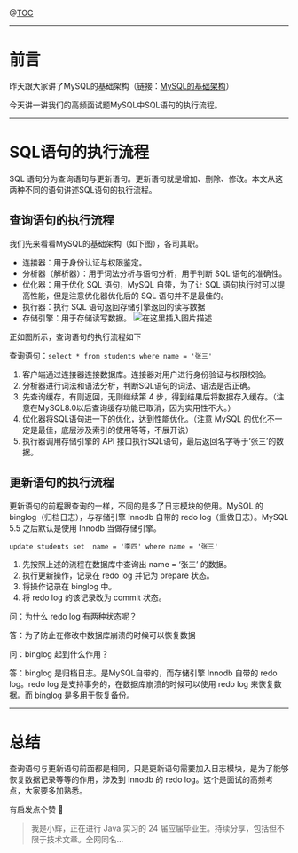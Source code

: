

@[TOC](文章目录)

---

# 前言

昨天跟大家讲了MySQL的基础架构（链接：[MySQL的基础架构](https://qiuqiu.blog.csdn.net/article/details/136158147?ydreferer=aHR0cHM6Ly9tcC5jc2RuLm5ldC9tcF9ibG9nL21hbmFnZS9hcnRpY2xlP3NwbT0xMDExLjIxMjQuMzAwMS41Mjk4)）

今天讲一讲我们的高频面试题MySQL中SQL语句的执行流程。


---
# SQL语句的执行流程
SQL 语句分为查询语句与更新语句。更新语句就是增加、删除、修改。本文从这两种不同的语句讲述SQL语句的执行流程。

## 查询语句的执行流程
我们先来看看MySQL的基础架构（如下图），各司其职。
* 连接器：用于身份认证与权限鉴定。
* 分析器（解析器）：用于词法分析与语句分析，用于判断 SQL 语句的准确性。
* 优化器：用于优化 SQL 语句，MySQL 自带，为了让 SQL 语句执行时可以提高性能，但是注意优化器优化后的 SQL 语句并不是最佳的。
* 执行器：执行 SQL 语句返回存储引擎返回的读写数据
* 存储引擎：用于存储读写数据。
![在这里插入图片描述](https://img-blog.csdnimg.cn/direct/2c2708fed69f435f96a6cf2e2978048c.png#pic_center)


正如图所示，查询语句的执行流程如下

查询语句：```select * from students where name = '张三'```

1. 客户端通过连接器连接数据库。连接器对用户进行身份验证与权限校验。
2. 分析器进行词法和语法分析，判断SQL语句的词法、语法是否正确。
3. 先查询缓存，有则返回，无则继续第 4 步，得到结果后将数据存入缓存。（注意在MySQL8.0以后查询缓存功能已取消，因为实用性不大。）
4. 优化器将SQL语句进一下的优化，达到性能优化。（注意 MySQL 的优化不一定是最佳，底层涉及索引的使用等等，不展开说）
5. 执行器调用存储引擎的 API 接口执行SQL语句，最后返回名字等于‘张三’的数据。

## 更新语句的执行流程
更新语句的前程跟查询的一样，不同的是多了日志模块的使用。MySQL 的 binglog（归档日志），与存储引擎 Innodb 自带的 redo log（重做日志）。MySQL 5.5 之后默认是使用 Innodb 当做存储引擎。

```update students set  name = '李四' where name = '张三' ```

1. 先按照上述的流程在数据库中查询出 name = ‘张三’ 的数据。
2. 执行更新操作，记录在 redo log 并记为 prepare 状态。
3. 将操作记录在 binglog 中。
4. 将 redo log 的该记录改为 commit 状态。

问：为什么 redo log 有两种状态呢？

答：为了防止在修改中数据库崩溃的时候可以恢复数据

问：binglog 起到什么作用？

答：binglog 是归档日志。是MySQL自带的，而存储引擎 Innodb 自带的 redo log。redo log 是支持事务的，在数据库崩溃的时候可以使用 redo log 来恢复数据。而 binglog 是多用于恢复备份。

---
# 总结
查询语句与更新语句前面都是相同，只是更新语句需要加入日志模块，是为了能够恢复数据记录等等的作用，涉及到 Innodb 的 redo log。这个是面试的高频考点，大家要多加熟悉。


有启发点个赞 🌹





> 我是小辉，正在进行 Java 实习的 24 届应届毕业生。持续分享，包括但不限于技术文章。全网同名...



